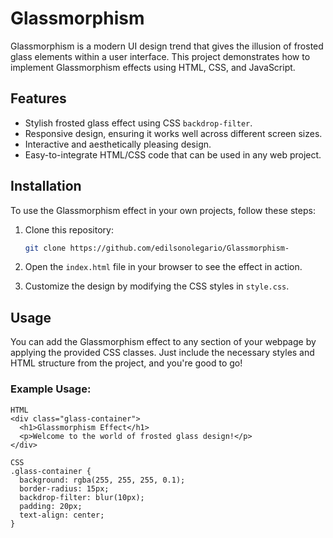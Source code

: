 # Glassmorphism

Glassmorphism is a modern UI design trend that gives the illusion of frosted glass elements within a user interface. This project demonstrates how to implement Glassmorphism effects using HTML, CSS, and JavaScript.

## Features

- Stylish frosted glass effect using CSS `backdrop-filter`.
- Responsive design, ensuring it works well across different screen sizes.
- Interactive and aesthetically pleasing design.
- Easy-to-integrate HTML/CSS code that can be used in any web project.

## Installation

To use the Glassmorphism effect in your own projects, follow these steps:

1. Clone this repository:

    ```bash
    git clone https://github.com/edilsonolegario/Glassmorphism-
    ```

2. Open the `index.html` file in your browser to see the effect in action.

3. Customize the design by modifying the CSS styles in `style.css`.

## Usage

You can add the Glassmorphism effect to any section of your webpage by applying the provided CSS classes. Just include the necessary styles and HTML structure from the project, and you're good to go!

### Example Usage:

```
HTML
<div class="glass-container">
  <h1>Glassmorphism Effect</h1>
  <p>Welcome to the world of frosted glass design!</p>
</div>

CSS
.glass-container {
  background: rgba(255, 255, 255, 0.1);
  border-radius: 15px;
  backdrop-filter: blur(10px);
  padding: 20px;
  text-align: center;
}
